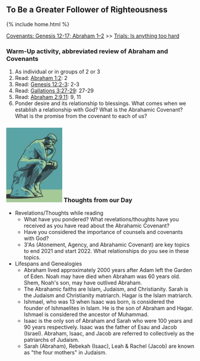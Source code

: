 ## To Be a Greater Follower of Righteousness

{% include home.html %}

[Covenants: Genesis 12-17; Abraham 1–2](https://www.churchofjesuschrist.org/study/manual/come-follow-me-for-sunday-school-old-testament-2022/07?lang=eng) >> <a href="/docs/otlessons/abrahamtrials">Trials: Is anything too hard</a>

### Warm-Up activity, abbreviated review of Abraham and Covenants
1. As individual or in groups of 2 or 3
2. Read: [Abraham 1:2](https://abn.churchofjesuschrist.org/study/scriptures/ot/abr/1?lang=eng): 2
3. Read: [Genesis 12:2-3](https://abn.churchofjesuschrist.org/study/scriptures/pgp/gen/12?lang=eng): 2-3
4. Read: [Gallations 3:27-29](https://abn.churchofjesuschrist.org/study/scriptures/pgp/gal/3?lang=eng): 27-29
5. Read: [Abraham 2:9,11](https://abn.churchofjesuschrist.org/study/scriptures/ot/abr/2?lang=eng): 9, 11
6. Ponder desire and its relationship to blessings. What comes when we establish a relationship with God?  What is the Abrahamic Covenant?  What is the promise from the covenant to each of us?

### <img src="/docs/assets/images/thinking.png" height="200" alt=""> Thoughts from our Day
* Revelations/Thoughts while reading
    * What have you pondered?  What revelations/thoughts have you received as you have read about the Abrahamic Covenant?
    * Have you considered the importance of counsels and covenants with God?
    * 3'As (Atonement, Agency, and Abrahamic Covenant) are key topics to end 2021 and start 2022.  What relationships do you see in these topics.
* Lifespans and Genealogies
    * Abraham lived approximately 2000 years after Adam left the Garden of Eden.  Noah may have died when Abraham was 60 years old. Shem, Noah's son, may have outlived Abraham.
    * The Abrahamic faiths are Islam, Judaism, and Christianity.  Sarah is the Judaism and Christianity matriarch.  Hagar is the Islam matriarch.
    * Ishmael, who was 13 when Isaac was born, is considered the founder of Ishmaelites in Islam.  He is the son of Abraham and Hagar. Ishmael is considered the ancestor of Muhammad.
    * Isaac is the only son of Abraham and Sarah who were 100 years and 90 years respectively.   Isaac was the father of Esau and Jacob (Israel).  Abraham, Isaac, and Jacob are referred to collectively as the patriarchs of Judaism.
    * Sarah (Abraham), Rebekah (Isaac), Leah & Rachel (Jacob) are known as "the four mothers" in Judaism.